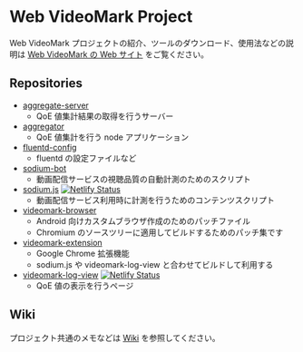 # Web VideoMark Project

Web VideoMark プロジェクトの紹介、ツールのダウンロード、使用法などの説明は [Web VideoMark の Web サイト](https://vm.webdino.org/) をご覧ください。

## Repositories

- [aggregate-server](https://github.com/videomark/aggregate-server)
  - QoE 値集計結果の取得を行うサーバー
- [aggregator](https://github.com/videomark/aggregator)
  - QoE 値集計を行う node アプリケーション
- [fluentd-config](https://github.com/videomark/fluentd-config)
  - fluentd の設定ファイルなど
- [sodium-bot](https://github.com/videomark/sodium-bot)
  - 動画配信サービスの視聴品質の自動計測のためのスクリプト
- [sodium.js](https://github.com/videomark/sodium.js) [![Netlify Status](https://api.netlify.com/api/v1/badges/2557c75c-0b3c-450b-b4dc-0f7b9fda88dd/deploy-status)](https://app.netlify.com/sites/sodium-js/deploys)
  - 動画配信サービス利用時に計測を行うためのコンテンツスクリプト
- [videomark-browser](https://github.com/videomark/videomark-browser)
  - Android 向けカスタムブラウザ作成のためのパッチファイル
  - Chromium のソースツリーに適用してビルドするためのパッチ集です
- [videomark-extension](https://github.com/videomark/videomark-extension)
  - Google Chrome 拡張機能
  - sodium.js や videomark-log-view と合わせてビルドして利用する
- [videomark-log-view](https://github.com/videomark/videomark-log-view) [![Netlify Status](https://api.netlify.com/api/v1/badges/381b781f-df6b-451a-829e-d15634b9b72f/deploy-status)](https://app.netlify.com/sites/videomark-log-view/deploys)
  - QoE 値の表示を行うページ

## Wiki
プロジェクト共通のメモなどは [Wiki](https://github.com/videomark/videomark/wiki) を参照してください。
